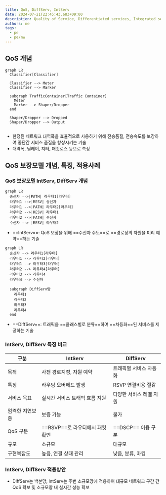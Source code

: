 ```yaml
---
title: QoS, DiffServ, IntServ
date: 2024-07-21T22:45:43.683+09:00
description: Quality of Service, Differentiated services, Integrated services
authors: me
tags:
  - pe
  - pe/nw
---
```


## QoS 개념

```mermaid
graph LR
  Classifier[Classifier]

  Classifier --> Meter
  Classifier --> Marker

  subgraph TrafficContainer[Traffic Container]
    Meter
    Marker --> Shaper/Dropper
  end

  Shaper/Dropper --> Dropped
  Shaper/Dropper --> Output
  
```

- 한정된 네트워크 대역폭을 효율적으로 사용하기 위해 전송품질, 전송속도를 보장하여 종단간 서비스 품질을 향상시키는 기술
- 대역폭, 딜레이, 지터, 패킷로스 등으로 측정

## QoS 보장모델 개념, 특징, 적용사례

### QoS 보장모델 IntServ, DiffServ 개념

```mermaid
graph LR
  송신자 -->|PATH| 라우터1[라우터]
  라우터1 -->|RESV| 송신자
  라우터1 -->|PATH| 라우터2[라우터]
  라우터2 -->|RESV| 라우터1
  라우터2 -->|PATH| 수신자
  수신자 --> |RESV| 라우터2
```

- ==IntServ==: QoS 보장을 위해 ==수신자 주도==로 ==경로상의 자원을 미리 예약==하는 기술

```mermaid
graph LR
  송신자 --> 라우터1[라우터]
  라우터1 --> 라우터2[라우터]
  라우터1 --> 라우터3[라우터]
  라우터2 --> 라우터4[라우터]
  라우터3 --> 라우터4
  라우터4 --> 수신자

  subgraph DiffServ망
    라우터1
    라우터2
    라우터3
    라우터4
  end
```

- ==DiffServ==: 트래픽을 ==클래스별로 분류==하여 ==차등화==된 서비스를 제공하는 기술

### IntServ, DiffServ 특징 비교

| 구분 | IntServ | DiffServ |
| --- | --- | --- |
| 목적 | 사전 경로지정, 자원 예약 | 트래픽별 서비스 차등화 |
| 특징 | 라우팅 오버헤드 발생 | RSVP 연결비용 절감 |
| 서비스 목표 | 실시간 서비스 트래픽 흐름 지원 | 다양한 서비스 레벨 지원 |
| 엄격한 지연보증 | 보증 가능 | 불가 |
| QoS 구분 | ==RSVP==로 라우터에서 패킷 확인 | ==DSCP== 이용 구분 |
| 규모 | 소규모 | 대규모 |
| 구현복잡도 | 높음, 연결 상태 관리 | 낮음, 분류, 마킹 |

### IntServ, DiffServ 적용방안

- DiffServ는 백본망, IntServ는 주변 소규모망에 적용하여 대규모 네트워크 구간 간 QoS 확보 및 소규모망 내 실시간 성능 확보
